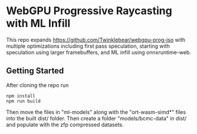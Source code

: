 # WebGPU Progressive Raycasting with ML Infill
This repo expands https://github.com/Twinklebear/webgpu-prog-iso with multiple optimizations including first pass speculation, 
starting with speculation using larger framebuffers, and ML infill using onnxruntime-web.

## Getting Started

After cloning the repo run

```
npm install
npm run build
```

Then move the files in "ml-models" along with the "ort-wasm-simd*" files into the built dist/ folder. Then create a folder
"models/bcmc-data" in dist/ and populate with the zfp compressed datasets. 

